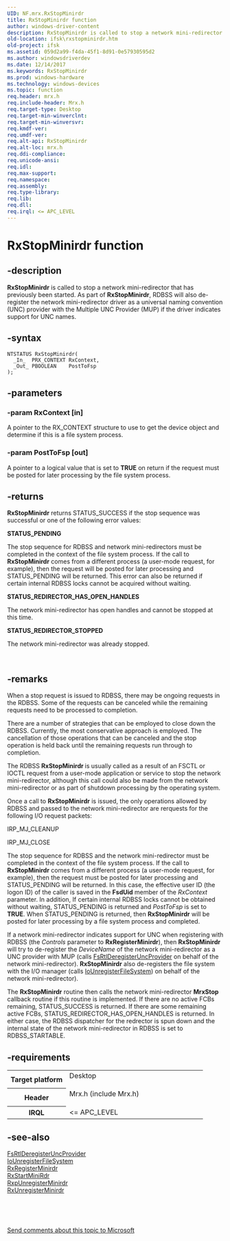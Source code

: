 ```yaml
---
UID: NF.mrx.RxStopMinirdr
title: RxStopMinirdr function
author: windows-driver-content
description: RxStopMinirdr is called to stop a network mini-redirector that has previously been started.
old-location: ifsk\rxstopminirdr.htm
old-project: ifsk
ms.assetid: 059d2a99-f4da-45f1-8d91-0e57930595d2
ms.author: windowsdriverdev
ms.date: 12/14/2017
ms.keywords: RxStopMinirdr
ms.prod: windows-hardware
ms.technology: windows-devices
ms.topic: function
req.header: mrx.h
req.include-header: Mrx.h
req.target-type: Desktop
req.target-min-winverclnt: 
req.target-min-winversvr: 
req.kmdf-ver: 
req.umdf-ver: 
req.alt-api: RxStopMinirdr
req.alt-loc: mrx.h
req.ddi-compliance: 
req.unicode-ansi: 
req.idl: 
req.max-support: 
req.namespace: 
req.assembly: 
req.type-library: 
req.lib: 
req.dll: 
req.irql: <= APC_LEVEL
---
```


# RxStopMinirdr function



## -description
<b>RxStopMinirdr</b> is called to stop a network mini-redirector that has previously been started. As part of <b>RxStopMinirdr</b>, RDBSS will also de-register the network mini-redirector driver as a universal naming convention (UNC) provider with the Multiple UNC Provider (MUP) if the driver indicates support for UNC names.



## -syntax

````
NTSTATUS RxStopMinirdr(
  _In_  PRX_CONTEXT RxContext,
  _Out_ PBOOLEAN    PostToFsp
);
````


## -parameters

### -param RxContext [in]

A pointer to the RX_CONTEXT structure to use to get the device object and determine if this is a file system process. 


### -param PostToFsp [out]

A pointer to a logical value that is set to <b>TRUE</b> on return if the request must be posted for later processing by the file system process. 


## -returns
<b>RxStopMinirdr</b> returns STATUS_SUCCESS if the stop sequence was successful or one of the following error values: 
<dl>
<dt><b>STATUS_PENDING</b></dt>
</dl>The stop sequence for RDBSS and network mini-redirectors must be completed in the context of the file system process. If the call to <b>RxStopMinirdr</b> comes from a different process (a user-mode request, for example), then the request will be posted for later processing and STATUS_PENDING will be returned. This error can also be returned if certain internal RDBSS locks cannot be acquired without waiting.
<dl>
<dt><b>STATUS_REDIRECTOR_HAS_OPEN_HANDLES</b></dt>
</dl>The network mini-redirector has open handles and cannot be stopped at this time. 
<dl>
<dt><b>STATUS_REDIRECTOR_STOPPED</b></dt>
</dl>The network mini-redirector was already stopped. 

 


## -remarks
When a stop request is issued to RDBSS, there may be ongoing requests in the RDBSS. Some of the requests can be canceled while the remaining requests need to be processed to completion.

There are a number of strategies that can be employed to close down the RDBSS. Currently, the most conservative approach is employed. The cancellation of those operations that can be canceled and the stop operation is held back until the remaining requests run through to completion.

The RDBSS <b>RxStopMinirdr </b>is usually called as a result of an FSCTL or IOCTL request from a user-mode application or service to stop the network mini-redirector, although this call could also be made from the network mini-redirector or as part of shutdown processing by the operating system. 

Once a call to <b>RxStopMinirdr</b> is issued, the only operations allowed by RDBSS and passed to the network mini-redirector are rerquests for the following I/O request packets:

IRP_MJ_CLEANUP

IRP_MJ_CLOSE

The stop sequence for RDBSS and the network mini-redirector must be completed in the context of the file system process. If the call to <b>RxStopMinirdr</b> comes from a different process (a user-mode request, for example), then the request must be posted for later processing and STATUS_PENDING will be returned. In this case, the effective user ID (the logon ID) of the caller is saved in the <b>FsdUid</b> member of the <i>RxContext</i> parameter. In addition, If certain internal RDBSS locks cannot be obtained without waiting, STATUS_PENDING is returned and <i>PostToFsp</i> is set to <b>TRUE</b>. When STATUS_PENDING is returned, then <b>RxStopMinirdr</b> will be posted for later processing by a file system process and completed. 

If a network mini-redirector indicates support for UNC when registering with RDBSS (the <i>Controls</i> parameter to <b>RxRegisterMinirdr</b>), then <b>RxStopMinirdr</b> will try to de-register the <i>DeviceName</i> of the network mini-redirector as a UNC provider with MUP (calls <a href="ifsk.fsrtlderegisteruncprovider">FsRtlDeregisterUncProvider</a> on behalf of the network mini-redirector). <b>RxStopMinirdr</b> also de-registers the file system with the I/O manager (calls <a href="ifsk.iounregisterfilesystem">IoUnregisterFileSystem</a>) on behalf of the network mini-redirector).

The <b>RxStopMinirdr</b> routine then calls the network mini-redirector <b>MrxStop</b> callback routine if this routine is implemented. If there are no active FCBs remaining, STATUS_SUCCESS is returned. If there are some remaining active FCBs, STATUS_REDIRECTOR_HAS_OPEN_HANDLES is returned. In either case, the RDBSS dispatcher for the redrector is spun down and the internal state of the network mini-redirector in RDBSS is set to RDBSS_STARTABLE. 


## -requirements
<table>
<tr>
<th width="30%">
Target platform

</th>
<td width="70%">
<dl>
<dt>Desktop</dt>
</dl>
</td>
</tr>
<tr>
<th width="30%">
Header

</th>
<td width="70%">
<dl>
<dt>Mrx.h (include Mrx.h)</dt>
</dl>
</td>
</tr>
<tr>
<th width="30%">
IRQL

</th>
<td width="70%">
&lt;= APC_LEVEL

</td>
</tr>
</table>

## -see-also
<dl>
<dt>
<a href="ifsk.fsrtlderegisteruncprovider">FsRtlDeregisterUncProvider</a>
</dt>
<dt>
<a href="ifsk.iounregisterfilesystem">IoUnregisterFileSystem</a>
</dt>
<dt>
<a href="ifsk.rxregisterminirdr">RxRegisterMinirdr</a>
</dt>
<dt>
<a href="ifsk.rxstartminirdr">RxStartMiniRdr</a>
</dt>
<dt>
<a href="ifsk.rxpunregisterminirdr">RxpUnregisterMinirdr</a>
</dt>
<dt>
<a href="ifsk.rxunregisterminirdr">RxUnregisterMinirdr</a>
</dt>
</dl>
 

 

<a href="mailto:wsddocfb@microsoft.com?subject=Documentation%20feedback [ifsk\ifsk]:%20RxStopMinirdr function%20 RELEASE:%20(12/14/2017)&amp;body=%0A%0APRIVACY STATEMENT%0A%0AWe use your feedback to improve the documentation. We don't use your email address for any other purpose, and we'll remove your email address from our system after the issue that you're reporting is fixed. While we're working to fix this issue, we might send you an email message to ask for more info. Later, we might also send you an email message to let you know that we've addressed your feedback.%0A%0AFor more info about Microsoft's privacy policy, see http://privacy.microsoft.com/en-us/default.aspx." title="Send comments about this topic to Microsoft">Send comments about this topic to Microsoft</a>

